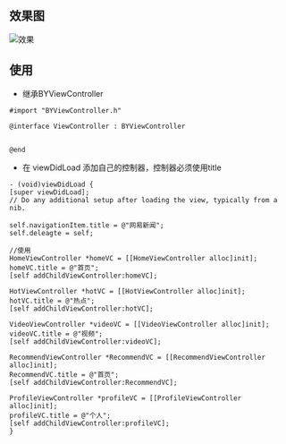 
## 效果图
![效果](http://upload-images.jianshu.io/upload_images/9242195-44e637fcfa1138fd.gif?imageMogr2/auto-orient/strip%7CimageView2/2/w/1240)


## 使用
-  继承BYViewController
```
#import "BYViewController.h"

@interface ViewController : BYViewController


@end

```
- 在 viewDidLoad 添加自己的控制器，控制器必须使用title
```
- (void)viewDidLoad {
[super viewDidLoad];
// Do any additional setup after loading the view, typically from a nib.

self.navigationItem.title = @"网易新闻";
self.deleagte = self;

//使用
HomeViewController *homeVC = [[HomeViewController alloc]init];
homeVC.title = @"首页";
[self addChildViewController:homeVC];

HotViewController *hotVC = [[HotViewController alloc]init];
hotVC.title = @"热点";
[self addChildViewController:hotVC];

VideoViewController *videoVC = [[VideoViewController alloc]init];
videoVC.title = @"视频";
[self addChildViewController:videoVC];

RecommendViewController *RecommendVC = [[RecommendViewController alloc]init];
RecommendVC.title = @"首页";
[self addChildViewController:RecommendVC];

ProfileViewController *profileVC = [[ProfileViewController alloc]init];
profileVC.title = @"个人";
[self addChildViewController:profileVC];
}

```





